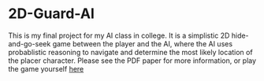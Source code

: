 # 2D-Guard-AI
This is my final project for my AI class in college.
It is a simplistic 2D hide-and-go-seek game between the player and the AI, where the AI uses probablistic reasoning to navigate and determine the most likely location of the placer character.
Please see the PDF paper for more information, or play the game yourself [here](http://clarvel.github.io/2D-Guard-AI/)
